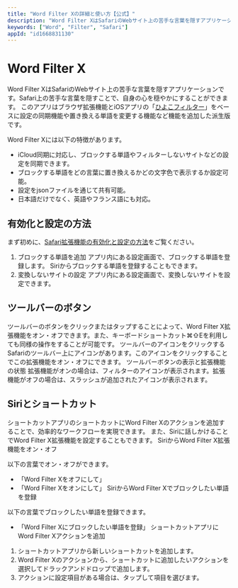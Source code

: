 ```yaml
---
title: "Word Filter Xの詳細と使い方【公式】"
description: "Word Filter XはSafariのWebサイト上の苦手な言葉を隠すアプリケーションです。Safari上の苦手な言葉を隠すことで、自身の心を穏やかにすることができます。このアプリはブラウザ拡張機能とiOSアプリの「ひよこフィルター」をベースに設定の同期機能や置き換える単語を変更する機能など機能を追加した派生版です。"
keywords: ["Word", "Filter", "Safari"]
appId: "id1668831130"
---
```


# Word Filter X


Word Filter XはSafariのWebサイト上の苦手な言葉を隠すアプリケーションです。Safari上の苦手な言葉を隠すことで、自身の心を穏やかにすることができます。
このアプリはブラウザ拡張機能とiOSアプリの「[ひよこフィルター](https://bondavi.jp/)」をベースに設定の同期機能や置き換える単語を変更する機能など機能を追加した派生版です。

Word Filter Xには以下の特徴があります。
- iCloud同期に対応し、ブロックする単語やフィルターしないサイトなどの設定を同期できます。
- ブロックする単語をどの言葉に置き換えるかどの文字色で表示するか設定可能。
- 設定をjsonファイルを通じて共有可能。
- 日本語だけでなく、英語やフランス語にも対応。

## 有効化と設定の方法
まず初めに、[Safari拡張機能の有効化と設定の方法](/product/tips/safari_settings)をご覧ください。
1. ブロックする単語を追加
アプリ内にある設定画面で、ブロックする単語を登録します。
Siriからブロックする単語を登録することもできます。
2. 変換しないサイトの設定
アプリ内にある設定画面で、変換しないサイトを設定できます。

## ツールバーのボタン
ツールバーのボタンをクリックまたはタップすることによって、Word Filter X拡張機能をオン・オフできます。また、キーボードショートカット⌘⇧Eを利用しても同様の操作をすることが可能です。
ツールバーのアイコンをクリックする
Safariのツールバー上にアイコンがあります。このアイコンをクリックすることでこの拡張機能をオン・オフにできます。
ツールバーボタンの表示と拡張機能の状態
拡張機能がオンの場合は、フィルターのアイコンが表示されます。拡張機能がオフの場合は、スラッシュが追加されたアイコンが表示されます。

## Siriとショートカット
ショートカットアプリのショートカットにWord Filter Xのアクションを追加することで、効率的なワークフローを実現できます。
また、Siriに話しかけることでWord Filter X拡張機能を設定することもできます。
SiriからWord Filter X拡張機能をオン・オフ

以下の言葉でオン・オフができます。
- 「Word Filter Xをオフにして」
- 「Word Filter Xをオンにして」
SiriからWord Filter Xでブロックしたい単語を登録

以下の言葉でブロックしたい単語を登録できます。
- 「Word Filter Xにブロックしたい単語を登録」
ショートカットアプリにWord Filter Xアクションを追加

1. ショートカットアプリから新しいショートカットを追加します。
2. Word Filter Xのアクションから、ショートカットに追加したいアクションを選択してドラックアンドドロップで追加します。
3. アクションに設定項目がある場合は、タップして項目を選びます。
